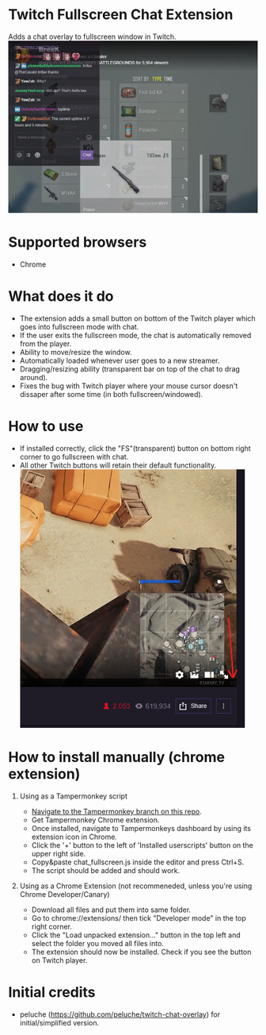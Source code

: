 # Twitch Fullscreen Chat Extension
Adds a chat overlay to fullscreen window in Twitch.
![Fullscreen example](https://github.com/exploder2013/TwitchFullscreenChat/blob/master/fullscreen_example.PNG)

# Supported browsers
  * Chrome

# What does it do
- The extension adds a small button on bottom of the Twitch player which goes into fullscreen mode with chat.
- If the user exits the fullscreen mode, the chat is automatically removed from the player.
- Ability to move/resize the window.
- Automatically loaded whenever user goes to a new streamer.
- Dragging/resizing ability (transparent bar on top of the chat to drag around).
- Fixes the bug with Twitch player where your mouse cursor doesn't dissaper after some time (in both fullscreen/windowed). 

# How to use
- If installed correctly, click the "FS"(transparent) button on bottom right corner to go fullscreen with chat. 
- All other Twitch buttons will retain their default functionality.
![Button example](https://github.com/exploder2013/TwitchFullscreenChat/blob/master/fullscreen_button.PNG)

# How to install manually (chrome extension)

1. Using as a Tampermonkey script
   - [Navigate to the Tampermonkey branch on this repo](https://github.com/exploder2013/TwitchFullscreenChat/tree/tampermonkey).
   - Get Tampermonkey Chrome extension.
   - Once installed, navigate to Tampermonkeys dashboard by using its extension icon in Chrome.
   - Click the '+' button to the left of 'Installed userscripts' button on the upper right side.
   - Copy&paste chat_fullscreen.js inside the editor and press Ctrl+S.
   - The script should be added and should work.

2. Using as a Chrome Extension (not recommeneded, unless you're using Chrome Developer/Canary)
   - Download all files and put them into same folder.
   - Go to chrome://extensions/ then tick "Developer mode" in the top right corner.
   - Click the "Load unpacked extension..." button in the top left and select the folder you moved all files into.
   - The extension should now be installed. Check if you see the button on Twitch player.

# Initial credits
- peluche (https://github.com/peluche/twitch-chat-overlay) for initial/simplified version.
